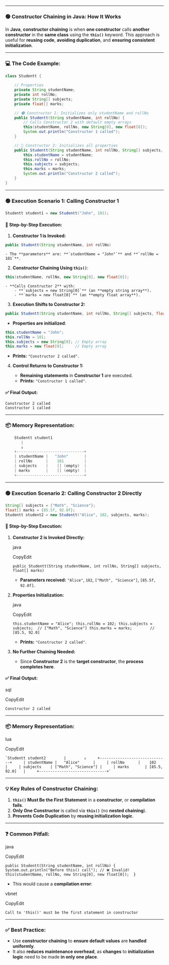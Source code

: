 

---


### 🟢 **Constructor Chaining in Java: How It Works**

In **Java**, **constructor chaining** is when **one constructor** calls **another constructor** in the **same class** using the **`this()`** keyword. This approach is useful for **reusing code**, **avoiding duplication**, and **ensuring consistent initialization**.

---

### 💻 **The Code Example:**

```java
class Studentt {
    
    // Properties
    private String studentName;
    private int rollNo;
    private String[] subjects;
    private float[] marks;

    // 🟠 Constructor 1: Initializes only studentName and rollNo
    public Studentt(String studentName, int rollNo) {
        // Calls Constructor 2 with default empty arrays
        this(studentName, rollNo, new String[0], new float[0]); 
        System.out.println("Constructor 1 called");
    }

    // 🔵 Constructor 2: Initializes all properties
    public Studentt(String studentName, int rollNo, String[] subjects, float[] marks) {
        this.studentName = studentName;
        this.rollNo = rollNo;
        this.subjects = subjects;
        this.marks = marks;
        System.out.println("Constructor 2 called");
    }
}

```

---

### 🟢 **Execution Scenario 1: Calling Constructor 1**

```java
Studentt student1 = new Studentt("John", 101);
```
#### 📂 **Step-by-Step Execution:**

1. **Constructor 1 is Invoked:**
    
```java
public Studentt(String studentName, int rollNo)
```
    
    - The **parameters** are: **`studentName = "John"`** and **`rollNo = 101`**.
2. **Constructor Chaining Using `this()`**:
    
```java
this(studentName, rollNo, new String[0], new float[0]);
```
    
    - **Calls Constructor 2** with:
        - **`subjects = new String[0]`** (an **empty string array**).
        - **`marks = new float[0]`** (an **empty float array**).
3. **Execution Shifts to Constructor 2:**
    
```java
public Studentt(String studentName, int rollNo, String[] subjects, float[] marks)
```
    
- **Properties are initialized**:
    
```java
this.studentName = "John";
this.rollNo = 101;
this.subjects = new String[0]; // Empty array
this.marks = new float[0];     // Empty array
```
    
- **Prints:** `"Constructor 2 called"`.

4. **Control Returns to Constructor 1:**
    
    - **Remaining statements** in **Constructor 1** are executed.
    - **Prints:** `"Constructor 1 called"`.

#### ✅ **Final Output:**

```shell
Constructor 2 called  
Constructor 1 called
```

---

### 📦 **Memory Representation:**

```java
    Studentt student1
       |
       ↓
    +------------------------------+
    | studentName |   "John"       |
    | rollNo      |    101         |
    | subjects    |    [] (empty)  |
    | marks       |    [] (empty)  |
    +------------------------------+
```
---

### 🟢 **Execution Scenario 2: Calling Constructor 2 Directly**

```java
String[] subjects = {"Math", "Science"};
float[] marks = {85.5f, 92.0f};
Studentt student2 = new Studentt("Alice", 102, subjects, marks);
```

#### 📂 **Step-by-Step Execution:**

1. **Constructor 2 is Invoked Directly:**
    
    java
    
    CopyEdit
    
    `public Studentt(String studentName, int rollNo, String[] subjects, float[] marks)`
    
    - **Parameters received:** `"Alice"`, `102`, `["Math", "Science"]`, `[85.5f, 92.0f]`.
2. **Properties Initialization:**
    
    java
    
    CopyEdit
    
    `this.studentName = "Alice"; this.rollNo = 102; this.subjects = subjects;  // ["Math", "Science"] this.marks = marks;        // [85.5, 92.0]`
    
    - **Prints:** `"Constructor 2 called"`.
3. **No Further Chaining Needed:**
    
    - Since **Constructor 2** is the **target constructor**, the **process completes here**.

#### ✅ **Final Output:**

sql

CopyEdit

`Constructor 2 called`

---

### 📦 **Memory Representation:**

lua

CopyEdit

    `Studentt student2        |        ↓     +------------------------------+     | studentName |   "Alice"      |     | rollNo      |    102         |     | subjects    | ["Math", "Science"] |     | marks       | [85.5, 92.0]   |     +------------------------------+`

---

### 💡 **Key Rules of Constructor Chaining:**

1. **`this()` Must Be the First Statement** in a **constructor**, or **compilation fails**.
2. **Only One Constructor** is called via **`this()`** (no **nested chaining**).
3. **Prevents Code Duplication** by **reusing initialization logic**.

---

### ❓ **Common Pitfall:**

java

CopyEdit

`public Studentt(String studentName, int rollNo) {     System.out.println("Before this() call"); // ❌ Invalid!     this(studentName, rollNo, new String[0], new float[0]);  }`

- This would cause a **compilation error**:

vbnet

CopyEdit

`Call to 'this()' must be the first statement in constructor`

---

### ✅ **Best Practice:**

- Use **constructor chaining** to **ensure default values** are **handled uniformly**.
- It also **reduces maintenance overhead**, as **changes** to **initialization logic** need to be made **in only one place**.